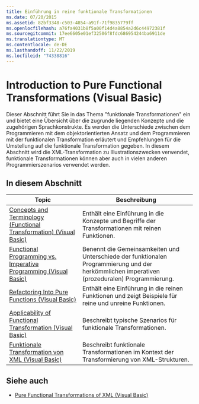```yaml
---
title: Einführung in reine funktionale Transformationen
ms.date: 07/20/2015
ms.assetid: 82bf3348-c503-4854-a91f-71f9835779ff
ms.openlocfilehash: a76fa4031b8f5a00f14d4a8854a2d6c44972381f
ms.sourcegitcommit: 17ee6605e01ef32506f8fdc686954244ba6911de
ms.translationtype: MT
ms.contentlocale: de-DE
ms.lasthandoff: 11/22/2019
ms.locfileid: "74338816"
---
```

# <a name="introduction-to-pure-functional-transformations-visual-basic"></a>Introduction to Pure Functional Transformations (Visual Basic)
Dieser Abschnitt führt Sie in das Thema "funktionale Transformationen" ein und bietet eine Übersicht über die zugrunde liegenden Konzepte und die zugehörigen Sprachkonstrukte. Es werden die Unterschiede zwischen dem Programmieren mit dem objektorientierten Ansatz und dem Programmieren mit der funktionalen Transformation erläutert und Empfehlungen für die Umstellung auf die funktionale Transformation gegeben. In diesem Abschnitt wird die XML-Transformation zu Illustrationszwecken verwendet, funktionale Transformationen können aber auch in vielen anderen Programmierszenarios verwendet werden.  
  
## <a name="in-this-section"></a>In diesem Abschnitt  
  
|Topic|Beschreibung|  
|-----------|-----------------|  
|[Concepts and Terminology (Functional Transformation) (Visual Basic)](../../../../visual-basic/programming-guide/concepts/linq/concepts-and-terminology-functional-transformation.md)|Enthält eine Einführung in die Konzepte und Begriffe der Transformationen mit reinen Funktionen.|  
|[Functional Programming vs. Imperative Programming (Visual Basic)](../../../../visual-basic/programming-guide/concepts/linq/functional-programming-vs-imperative-programming.md)|Benennt die Gemeinsamkeiten und Unterschiede der funktionalen Programmierung und der herkömmlichen imperativen (prozeduralen) Programmierung.|  
|[Refactoring Into Pure Functions (Visual Basic)](../../../../visual-basic/programming-guide/concepts/linq/refactoring-into-pure-functions.md)|Enthält eine Einführung in die reinen Funktionen und zeigt Beispiele für reine und unreine Funktionen.|  
|[Applicability of Functional Transformation (Visual Basic)](../../../../visual-basic/programming-guide/concepts/linq/applicability-of-functional-transformation.md)|Beschreibt typische Szenarios für funktionale Transformationen.|  
|[Funktionale Transformation von XML (Visual Basic)](../../../../visual-basic/programming-guide/concepts/linq/functional-transformation-of-xml.md)|Beschreibt funktionale Transformationen im Kontext der Transformierung von XML-Strukturen.|  
  
## <a name="see-also"></a>Siehe auch

- [Pure Functional Transformations of XML (Visual Basic)](../../../../visual-basic/programming-guide/concepts/linq/pure-functional-transformations-of-xml.md)

